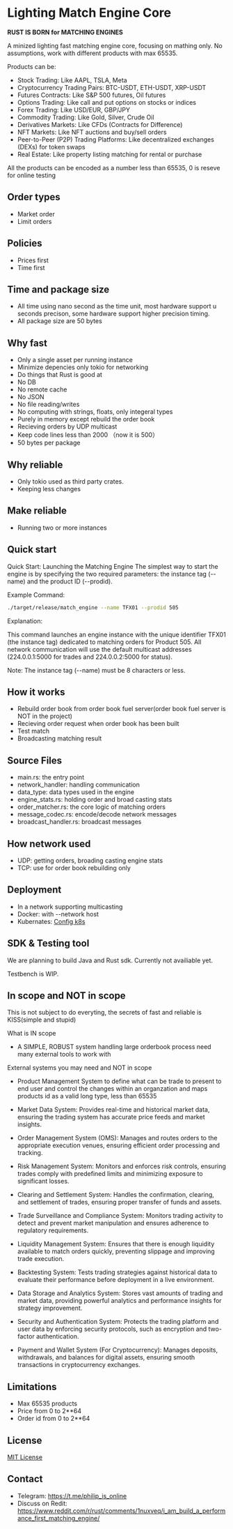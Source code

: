 # Lighting Match Engine Core

**RUST IS BORN for MATCHING ENGINES**

A minized lighting fast matching engine core, focusing on mathing only.
No assumptions, work with different products with max 65535.

Products can be:

* Stock Trading: Like AAPL, TSLA, Meta
* Cryptocurrency Trading Pairs: BTC-USDT, ETH-USDT, XRP-USDT
* Futures Contracts: Like S&P 500 futures, Oil futures
* Options Trading: Like call and put options on stocks or indices
* Forex Trading: Like USD/EUR, GBP/JPY
* Commodity Trading: Like Gold, Silver, Crude Oil
* Derivatives Markets: Like CFDs (Contracts for Difference)
* NFT Markets: Like NFT auctions and buy/sell orders
* Peer-to-Peer (P2P) Trading Platforms: Like decentralized exchanges (DEXs) for token swaps
* Real Estate: Like property listing matching for rental or purchase

All the products can be encoded as a number less than 65535, 0 is reseve for online testing



## Order types

* Market order
* Limit orders

## Policies

* Prices first
* Time first

## Time and package size
* All time using nano second as the time unit, most hardware support u seconds precison, some hardware support higher precision timing.
* All package size are 50 bytes

## Why fast

* Only a single asset per running instance
* Minimize depencies only tokio for networking
* Do things that Rust is good at
* No DB
* No remote cache
* No JSON
* No file reading/writes
* No computing with strings, floats, only integeral types
* Purely in memory except rebuild the order book
* Recieving orders by UDP multicast
* Keep code lines less than 2000 （now it is 500）
* 50 bytes per package

## Why reliable

* Only tokio used as third party crates.
* Keeping less changes

## Make reliable

* Running two or more instances

## Quick start

Quick Start: Launching the Matching Engine
The simplest way to start the engine is by specifying the two required parameters: the instance tag (--name) and the product ID (--prodid).

Example Command:

```bash
./target/release/match_engine --name TFX01 --prodid 505
```

Explanation:

This command launches an engine instance with the unique identifier TFX01 (the instance tag) dedicated to matching orders for Product 505. All network communication will use the default multicast addresses (224.0.0.1:5000 for trades and 224.0.0.2:5000 for status).

Note: The instance tag (--name) must be 8 characters or less.


## How it works

* Rebuild order book from order book fuel server(order book fuel server is NOT in the project)
* Recieving order request when order book has been built
* Test match
* Broadcasting matching result

## Source Files

* main.rs: the entry point
* network_handler: handling communication
* data_type: data types used in the engine
* engine_stats.rs: holding order and broad casting stats
* order_matcher.rs: the core logic of matching orders
* message_codec.rs: encode/decode network messages
* broadcast_handler.rs: broadcast messages

## How network used

* UDP: getting orders, broading casting engine stats
* TCP: use for order book rebuilding only

## Deployment

* In a network supporting multicasting
* Docker: with --network host
* Kubernates: [Config k8s](./docs/config-k8s-network.md)

## SDK & Testing tool

We are planning to build Java and Rust sdk. Currently not availiable yet.

Testbench is WIP.

## In scope and NOT in scope

This is not subject to do everyting, the secrets of fast and reliable is KISS(simple and stupid)

What is IN scope

* A SIMPLE, ROBUST system handling large orderbook process need many external tools to work with

External systems you may need and NOT in scope

* Product Management System to define what can be trade to present to end user and control the changes within an organzation and maps products id as a valid long type, less than 65535

* Market Data System: Provides real-time and historical market data, ensuring the trading system has accurate price feeds and market insights.

* Order Management System (OMS): Manages and routes orders to the appropriate execution venues, ensuring efficient order processing and tracking.

* Risk Management System: Monitors and enforces risk controls, ensuring trades comply with predefined limits and minimizing exposure to significant losses.

* Clearing and Settlement System: Handles the confirmation, clearing, and settlement of trades, ensuring proper transfer of funds and assets.

* Trade Surveillance and Compliance System: Monitors trading activity to detect and prevent market manipulation and ensures adherence to regulatory requirements.

* Liquidity Management System: Ensures that there is enough liquidity available to match orders quickly, preventing slippage and improving trade execution.

* Backtesting System: Tests trading strategies against historical data to evaluate their performance before deployment in a live environment.

* Data Storage and Analytics System: Stores vast amounts of trading and market data, providing powerful analytics and performance insights for strategy improvement.

* Security and Authentication System: Protects the trading platform and user data by enforcing security protocols, such as encryption and two-factor authentication.

* Payment and Wallet System (For Cryptocurrency): Manages deposits, withdrawals, and balances for digital assets, ensuring smooth transactions in cryptocurrency exchanges.

## Limitations

* Max 65535 products
* Price from 0 to 2**64
* Order id from 0 to 2**64

## License

[MIT License](./LICENSE.md)

## Contact

* Telegram: <https://t.me/philip_is_online>
* Discuss on Redit: <https://www.reddit.com/r/rust/comments/1nuxveq/i_am_build_a_performance_first_matching_engine/>